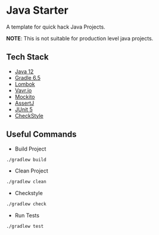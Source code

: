 # Java Starter

A template for quick hack Java Projects.

__NOTE__: This is not suitable for production level java projects. 

## Tech Stack

* [Java 12](https://openjdk.java.net/projects/jdk/11/)
* [Gradle 6.5](https://docs.gradle.org/current/userguide/getting_started.html)
* [Lombok](https://projectlombok.org/features/all) 
* [Vavr.io](https://www.vavr.io/vavr-docs/)
* [Mockito](https://site.mockito.org/#how)
* [AssertJ](https://joel-costigliola.github.io/assertj/assertj-db.html)
* [JUnit 5](https://junit.org/junit5/docs/current/user-guide/)
* [CheckStyle](https://docs.gradle.org/current/userguide/checkstyle_plugin.html)

## Useful Commands

* Build Project

```bash
./gradlew build
```

* Clean Project
```bash
./gradlew clean
```

* Checkstyle
```bash
./gradlew check
```

* Run Tests
```bash
./gradlew test
```

